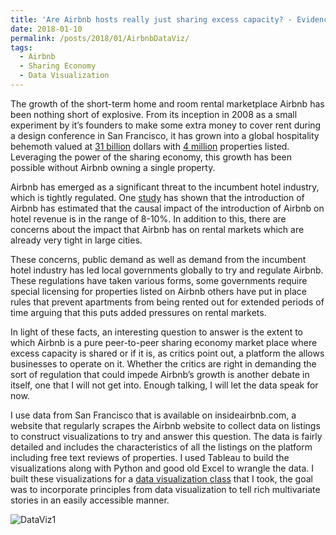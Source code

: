 ```yaml
---
title: 'Are Airbnb hosts really just sharing excess capacity? - Evidence from San Franscico'
date: 2018-01-10
permalink: /posts/2018/01/AirbnbDataViz/
tags:
  - Airbnb
  - Sharing Economy
  - Data Visualization
---
```


The growth of the short-term home and room rental marketplace Airbnb has been nothing short of explosive. From its inception in 2008 as a small experiment by it’s founders to make some extra money to cover rent during a design conference in San Francisco, it has grown into a global hospitality behemoth valued at [31 billion](https://techcrunch.com/2017/03/09/airbnb-closes-1b-round-at-31b-valuation-profitable-as-of-2h-2016-no-plans-for-ipo/.) dollars with [4 million](http://www.businessinsider.com/airbnb-total-worldwide-listings-2017-8) properties listed. Leveraging the power of the sharing economy, this growth has been possible without Airbnb owning a single property. 

Airbnb has emerged as a significant threat to the incumbent hotel industry, which is tightly regulated. One [study](http://people.bu.edu/zg/publications/airbnb.pdf) has shown that the introduction of Airbnb has estimated that the causal impact of the introduction of Airbnb on hotel revenue is in the range of 8-10%. In addition to this, there are concerns about the impact that Airbnb has on rental markets which are already very tight in large cities. 

These concerns, public demand as well as demand from the incumbent hotel industry has led local governments globally to try and regulate Airbnb. These regulations have taken various forms, some governments require special licensing for properties listed on Airbnb others have put in place rules that prevent apartments from being rented out for extended periods of time arguing that this puts added pressures on rental markets. 

In light of these facts, an interesting question to answer is the extent to which Airbnb is a pure peer-to-peer sharing economy market place where excess capacity is shared or if it is, as critics point out, a platform the allows businesses to operate on it. Whether the critics are right in demanding the sort of regulation that could impede Airbnb’s growth is another debate in itself, one that I will not get into. Enough talking, I will let the data speak for now. 

I use data from San Francisco that is available on insideairbnb.com, a website that regularly scrapes the Airbnb website to collect data on listings to construct visualizations to try and answer this question. The data is fairly detailed and includes the characteristics of all the listings on the platform including free text reviews of properties. I used Tableau to build the visualizations along with Python and good old Excel to wrangle the data. I built these visualizations for a [data visualization class](http://graphics.cs.wisc.edu/WP/vis17/syllabus/) that I took, the goal was to incorporate principles from data visualization to tell rich multivariate stories in an easily accessible manner. 

![DataViz1](https://vananth.github.io/images/DataViz1.png)




